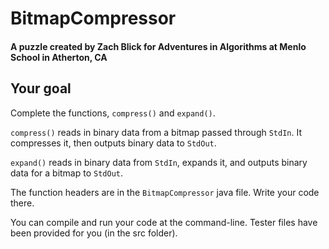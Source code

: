 # BitmapCompressor
#### A puzzle created by Zach Blick for Adventures in Algorithms at Menlo School in Atherton, CA
 
## Your goal
Complete the functions, `compress()` and `expand()`.

`compress()` reads in binary data from a bitmap passed through `StdIn`. It compresses it, then outputs binary data to `StdOut`.

`expand()` reads in binary data from `StdIn`, expands it, and outputs binary data for a bitmap to `StdOut`.

The function headers are in the `BitmapCompressor` java file. Write your code there.

You can compile and run your code at the command-line. Tester files have been provided for you (in the src folder).